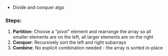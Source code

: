 - Divide and conquer algo
### Steps:
1. **Partition**: Choose a "pivot" element and rearrange the array so all smaller elements are on the left, all larger elements are on the right
2. **Conquer**: Recursively sort the left and right subarrays
3. **Combine**: No explicit combination needed - the array is sorted in-place